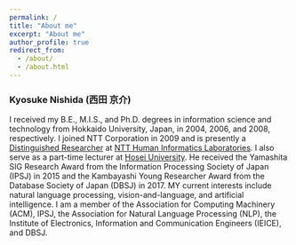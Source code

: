 ```yaml
---
permalink: /
title: "About me"
excerpt: "About me"
author_profile: true
redirect_from: 
  - /about/
  - /about.html
---
```


### Kyosuke Nishida (西田 京介) 

I received my B.E., M.I.S., and Ph.D. degrees in information science and technology from Hokkaido University, Japan, in 2004, 2006, and 2008, respectively. I joined NTT Corporation in 2009 and is presently a [Distinguished Researcher](https://www.rd.ntt/e/organization/researcher/special/s_027.html) at [NTT Human Informatics Laboratories](https://www.rd.ntt/e/hil/). I also serve as a part-time lecturer at [Hosei University](https://www.hosei.ac.jp/english/). He received the Yamashita SIG Research Award from the Information Processing Society of Japan (IPSJ) in 2015 and the Kambayashi Young Researcher Award from the Database Society of Japan (DBSJ) in 2017. MY current interests include natural language processing, vision-and-language, and artificial intelligence. I am a member of the Association for Computing Machinery (ACM), IPSJ, the Association for Natural Language Processing (NLP), the Institute of Electronics, Information and Communication Engineers (IEICE), and DBSJ.
